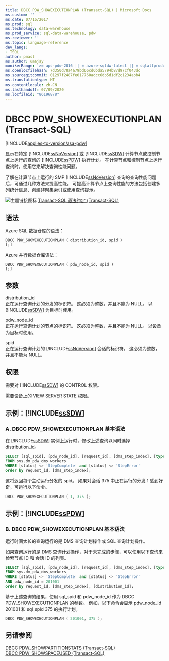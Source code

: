 ```yaml
---
title: DBCC PDW_SHOWEXECUTIONPLAN (Transact-SQL) | Microsoft Docs
ms.custom: ''
ms.date: 07/16/2017
ms.prod: sql
ms.technology: data-warehouse
ms.prod_service: sql-data-warehouse, pdw
ms.reviewer: ''
ms.topic: language-reference
dev_langs:
- TSQL
author: pmasl
ms.author: umajay
monikerRange: '>= aps-pdw-2016 || = azure-sqldw-latest || = sqlallproducts-allversions'
ms.openlocfilehash: 7d350d78a4a79bd66cd6bda5794b87d97cf043dc
ms.sourcegitcommit: 01297f2487fe017760adcc6db5d1df2c1234abb4
ms.translationtype: HT
ms.contentlocale: zh-CN
ms.lasthandoff: 07/09/2020
ms.locfileid: "86196878"
---
```

# <a name="dbcc-pdw_showexecutionplan-transact-sql"></a>DBCC PDW_SHOWEXECUTIONPLAN (Transact-SQL)
[!INCLUDE[applies-to-version/asa-pdw](../../includes/applies-to-version/asa-pdw.md)]

显示在特定 [!INCLUDE[ssNoVersion](../../includes/ssnoversion-md.md)] 或 [!INCLUDE[ssSDW](../../includes/sssdw-md.md)] 计算节点或控制节点上运行的查询的 [!INCLUDE[ssPDW](../../includes/sspdw-md.md)] 执行计划。 在计算节点和控制节点上运行查询时，使用它来解决查询性能问题。
  
了解在计算节点上运行的 SMP [!INCLUDE[ssNoVersion](../../includes/ssnoversion-md.md)] 查询的查询性能问题后，可通过几种方法来提高性能。 可提高计算节点上查询性能的方法包括创建多列统计信息、创建非聚集索引或使用查询提示。
  
![主题链接图标](../../database-engine/configure-windows/media/topic-link.gif "“主题链接”图标") [Transact-SQL 语法约定 (Transact-SQL)](../../t-sql/language-elements/transact-sql-syntax-conventions-transact-sql.md)
  
## <a name="syntax"></a>语法  
Azure SQL 数据仓库的语法：

```syntaxsql
DBCC PDW_SHOWEXECUTIONPLAN ( distribution_id, spid )  
[;]  
```  
Azure 并行数据仓库语法：
  
```syntaxsql
DBCC PDW_SHOWEXECUTIONPLAN ( pdw_node_id, spid )  
[;]  
```  
  
## <a name="arguments"></a>参数  
 distribution_id   
 正在运行查询计划的分发的标识符。 这必须为整数，并且不能为 NULL。 以 [!INCLUDE[ssSDW](../../includes/sssdw-md.md)] 为目标时使用。  
  
 pdw_node_id   
 正在运行查询计划的节点的标识符。 这必须为整数，并且不能为 NULL。 以设备为目标时使用。  
  
 spid   
 正在运行查询计划的 [!INCLUDE[ssNoVersion](../../includes/ssnoversion-md.md)] 会话的标识符。 这必须为整数，并且不能为 NULL。  
  
## <a name="permissions"></a>权限  
 需要对 [!INCLUDE[ssSDW](../../includes/sssdw-md.md)] 的 CONTROL 权限。  
  
需要设备上的 VIEW SERVER STATE 权限。
  
## <a name="examples-sssdw"></a>示例：[!INCLUDE[ssSDW](../../includes/sssdw-md.md)]  
  
### <a name="a-dbcc-pdw_showexecutionplan-basic-syntax"></a>A. DBCC PDW_SHOWEXECUTIONPLAN 基本语法  
 在 [!INCLUDE[ssSDW](../../includes/sssdw-md.md)] 实例上运行时，修改上述查询以同时选择 distribution_id。  
  
```sql
SELECT [sql_spid], [pdw_node_id], [request_id], [dms_step_index], [type], [start_time], [end_time], [status], [distribution_id]  
FROM sys.dm_pdw_dms_workers   
WHERE [status] <> 'StepComplete' and [status] <> 'StepError'  
order by request_id, [dms_step_index];  
```  
  
这将返回每个主动运行分发的 spid。 如果对会话 375 中正在运行的分发 1 感到好奇，可运行以下命令。
  
```sql
DBCC PDW_SHOWEXECUTIONPLAN ( 1, 375 );  
```  

## <a name="examples-sspdw"></a>示例：[!INCLUDE[ssPDW](../../includes/sspdw-md.md)]  
### <a name="b-dbcc-pdw_showexecutionplan-basic-syntax"></a>B. DBCC PDW_SHOWEXECUTIONPLAN 基本语法  
 运行时间太长的查询运行的是 DMS 查询计划操作或 SQL 查询计划操作。  
  
如果查询运行的是 DMS 查询计划操作，对于未完成的步骤，可以使用以下查询来检索节点 ID 和 会话 ID 的列表。
  
```sql
SELECT [sql_spid], [pdw_node_id], [request_id], [dms_step_index], [type], [start_time], [end_time], [status]   
FROM sys.dm_pdw_dms_workers   
WHERE [status] <> 'StepComplete' and [status] <> 'StepError'  
AND pdw_node_id = 201001   
order by request_id, [dms_step_index], [distribution_id];  
```  
  
基于上述查询的结果，使用 sql_spid 和 pdw_node_id 作为 DBCC PDW_SHOWEXECUTIONPLAN 的参数。 例如，以下命令会显示 pdw_node_id 201001 和 sql_spid 375 的执行计划。
  
```sql
DBCC PDW_SHOWEXECUTIONPLAN ( 201001, 375 );  
```  

## <a name="see-also"></a>另请参阅
[DBCC PDW_SHOWPARTITIONSTATS (Transact-SQL)](dbcc-pdw-showpartitionstats-transact-sql.md)  
[DBCC PDW_SHOWSPACEUSED (Transact-SQL)](dbcc-pdw-showspaceused-transact-sql.md)
